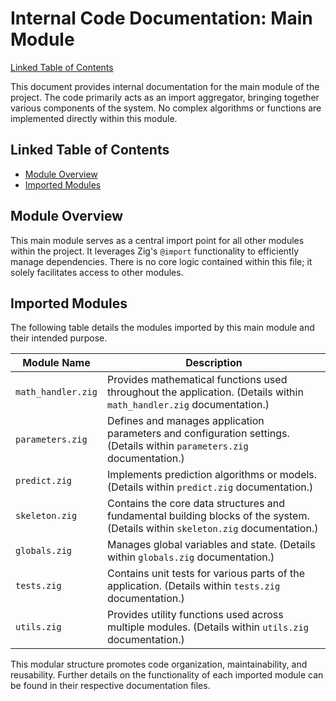 # Internal Code Documentation: Main Module

[Linked Table of Contents](#linked-table-of-contents)

This document provides internal documentation for the main module of the project.  The code primarily acts as an import aggregator, bringing together various components of the system.  No complex algorithms or functions are implemented directly within this module.


## <a name="linked-table-of-contents"></a>Linked Table of Contents

* [Module Overview](#module-overview)
* [Imported Modules](#imported-modules)


## <a name="module-overview"></a>Module Overview

This main module serves as a central import point for all other modules within the project. It leverages Zig's `@import` functionality to efficiently manage dependencies.  There is no core logic contained within this file; it solely facilitates access to other modules.


## <a name="imported-modules"></a>Imported Modules

The following table details the modules imported by this main module and their intended purpose.

| Module Name       | Description                                                                 |
|--------------------|-----------------------------------------------------------------------------|
| `math_handler.zig` | Provides mathematical functions used throughout the application.  (Details within `math_handler.zig` documentation.) |
| `parameters.zig`   | Defines and manages application parameters and configuration settings. (Details within `parameters.zig` documentation.) |
| `predict.zig`      | Implements prediction algorithms or models. (Details within `predict.zig` documentation.) |
| `skeleton.zig`     | Contains the core data structures and fundamental building blocks of the system. (Details within `skeleton.zig` documentation.) |
| `globals.zig`      | Manages global variables and state. (Details within `globals.zig` documentation.) |
| `tests.zig`        | Contains unit tests for various parts of the application. (Details within `tests.zig` documentation.) |
| `utils.zig`        | Provides utility functions used across multiple modules. (Details within `utils.zig` documentation.) |


This modular structure promotes code organization, maintainability, and reusability.  Further details on the functionality of each imported module can be found in their respective documentation files.
